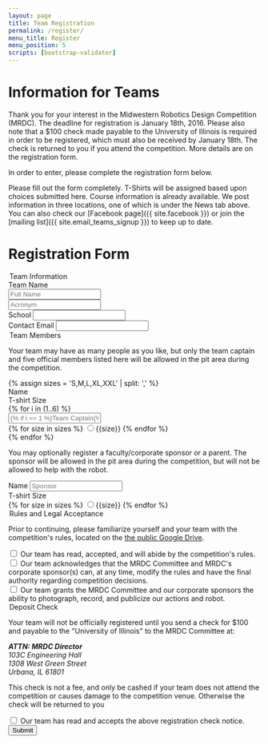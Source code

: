 ```yaml
---
layout: page
title: Team Registration
permalink: /register/
menu_title: Register
menu_position: 5
scripts: [bootstrap-validator]
---
```


# Information for Teams

Thank you for your interest in the Midwestern Robotics Design Competition (MRDC).
The deadline for registration is January 18th, 2016. Please also note that a $100 check made payable to the University of Illinois 
is required in order to be registered, which must also be received by January 18th. The check is returned to you if you attend the competition.
More details are on the registration form.

In order to enter, please complete the registration form below.

Please fill out the form completely. T-Shirts will be assigned based upon choices submitted here.
Course information is already available.  We post information in three locations, one of which is under the News tab above.
You can also check our [Facebook page]({{ site.facebook }}) or join the [mailing list]({{ site.email_teams_signup }}) to keep up to date.

# Registration Form

<form data-toggle="validator" role="form" action="http://mrdc.ec.illinois.edu/php-db-test/" method="post">
  <div class="well">
    <legend>Team Information</legend>
    <div class="form-group form-row-group">
      <label for="inputTeamName" class="control-label">Team Name</label>
      <div class="row">
        <div class="form-group col-sm-8">
          <input type="text" class="form-control" id="inputTeamName" name="TeamName" placeholder="Full Name" required>
        </div>
        <div class="form-group col-sm-4">
          <input type="text" class="form-control" id="inputTeamAbbr" name="TeamAbbr" placeholder="Acronym">
        </div>
      </div>
    </div>
    <div class="form-group">
      <label for="inputTeamSchool" class="control-label">School</label>
      <input type="text" class="form-control" id="inputTeamSchool" name="TeamSchool" placeholder="" required>
    </div>
    <div class="form-group">
      <label for="inputTeamEmail" class="control-label">Contact Email</label>
      <input type="email" class="form-control" id="inputTeamEmail" name="TeamEmail" placeholder="" data-error="Please enter a valid email address" required>
      <div class="help-block with-errors"></div>
    </div>
  </div>
  <div class="well">
    <legend>Team Members</legend>
    <p>Your team may have as many people as you like, but only the team captain and five official members listed here will be allowed in the pit area during the competition.</p>
    {% assign sizes = 'S,M,L,XL,XXL' | split: ',' %}
    <div class="row">
      <div class="form-group form-row-group col-sm-7">
          <label class="control-label">Name</label>
      </div>
      <div class="form-group form-row-group col-sm-5">
          <label class="control-label">T-shirt Size</label>
      </div>
    </div>
    {% for i in (1..6) %}
      <div class="row">
        <div class="form-group col-sm-7">
          <input type="text" class="form-control" name="Member{{i}}Name"
            placeholder="{% if i == 1 %}Team Captain{% else %}Team Member {{i}}{% endif %}">
        </div>
        <div class="form-group col-sm-5">
          <div class="btn-group btn-group-justified" data-toggle="buttons">
            {% for size in sizes %}
              <label class="btn btn-sm btn-default">
                <input type="radio" name="Member{{i}}Size" value="{{size}}">{{size}}
              </label>
            {% endfor %}  
          </div>
        </div>
      </div>
    {% endfor %}
    <p>You may optionally register a faculty/corporate sponsor or a parent.  The sponsor will be allowed in the pit area during the competition, but will not be allowed to help with the robot.</p>
    <div class="row">
      <div class="form-group col-sm-7">
        <label class="control-label">Name</label>
        <input type="text" class="form-control" name="SponsorName"
          placeholder="Sponsor">
      </div>
      <div class="form-group col-sm-5">
        <label class="control-label">T-shirt Size</label>
        <div class="btn-group btn-group-justified" data-toggle="buttons">
          {% for size in sizes %}
            <label class="btn btn-sm btn-default">
              <input type="radio" name="SponsorSize" value="{{size}}">{{size}}
            </label>
          {% endfor %}  
        </div>
      </div>
    </div>
  </div> 
  <div class="well">  
    <legend>Rules and Legal Acceptance</legend>
    <p>
      Prior to continuing, please familiarize yourself and your team with the competition's rules, located on the <a href="{{ site.google_drive }}">the public Google Drive</a>.
    </p>
    <div class="form-group">
      <div class="checkbox">
        <label>
          <input type="checkbox" name="RulesAccept" data-error="Required" required>
          Our team has read, accepted, and will abide by the competition's rules.
        </label>
        <div class="help-block with-errors"></div>
      </div>
    </div>
    <div class="form-group">
      <div class="checkbox">
        <label>
          <input type="checkbox" name="ModifyAccept" data-error="Required" required>
          Our team acknowledges that the MRDC Committee and MRDC's corporate sponsor(s) can, at any time, modify the rules and have the final authority regarding competition decisions.
        </label>
        <div class="help-block with-errors"></div>
      </div>
    </div>
    <div class="form-group">
      <div class="checkbox">
        <label>
          <input type="checkbox" name="PhotoAccept" data-error="Required" required>
          Our team grants the MRDC Committee and our corporate sponsors the ability to photograph, record, and publicize our actions and robot.
        </label>
        <div class="help-block with-errors"></div>
      </div>
    </div>
    <legend>Deposit Check</legend>
    <p>
      Your team will not be officially registered until you send a check for $100 and payable to the "University of Illinois" to the MRDC Committee at:
    </p>
    <address>
      <strong>ATTN: MRDC Director</strong><br>
      103C Engineering Hall<br>
      1308 West Green Street<br>
      Urbana, IL 61801<br>
    </address>
    <p>
      This check is not a fee, and only be cashed if your team does not attend the competition or causes damage to the competition venue.  Otherwise the check will be returned to you   
    </p>
    <!--<p>
      The due date for this check is listed in the rules and is a hard deadline.
    </p>-->
    <div class="form-group">
      <div class="checkbox">
        <label>
          <input type="checkbox" name="CheckAccept" data-error="Required" required>
          Our team has read and accepts the above registration check notice.
        </label>
        <div class="help-block with-errors"></div>
      </div>
    </div>
  </div>
  <div class="form-group text-center">
    <button type="submit" class="btn btn-lg btn-primary">Submit</button>
  </div>
</form>
